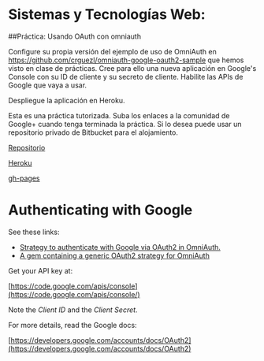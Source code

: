 # Sistemas y Tecnologías Web:
##Práctica: Usando OAuth con omniauth

Configure su propia versión del ejemplo de uso de OmniAuth en https://github.com/crguezl/omniauth-google-oauth2-sample que hemos visto en clase de prácticas.
Cree para ello una nueva aplicación en Google's Console con su ID de cliente y su secreto de cliente. Habilite las APIs de Google que vaya a usar.

Despliegue la aplicación en Heroku.

Esta es una práctica tutorizada. 
Suba los enlaces a la comunidad de Google+ cuando tenga terminada la práctica.
Si lo desea puede usar un repositorio privado de Bitbucket para el alojamiento.

[Repositorio](https://github.com/alu0100611298/SYTW_practica_3)

[Heroku](http://whispering-river-8769.herokuapp.com/)

[gh-pages](http://alu0100611298.github.io/SYTW_practica_3)


# Authenticating with Google

See these links:

* [Strategy to authenticate with Google via OAuth2 in OmniAuth.](https://github.com/zquestz/omniauth-google-oauth2)
* [A gem containing a generic OAuth2 strategy for OmniAuth](https://github.com/intridea/omniauth-oauth2) 

Get your API key at: 

[https://code.google.com/apis/console](https://code.google.com/apis/console/)

Note the *Client ID* and the *Client Secret*.

For more details, read the Google docs: 

[https://developers.google.com/accounts/docs/OAuth2](https://developers.google.com/accounts/docs/OAuth2)
